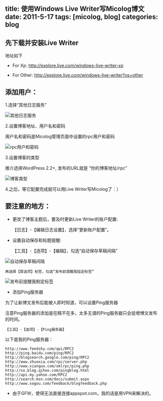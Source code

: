 title: 使用Windows Live Writer写Micolog博文
date: 2011-5-17
tags: [micolog, blog]
categories: blog
---



## 先下载并安装Live Writer

地址如下

- For Xp: <http://explore.live.com/windows-live-writer-xp>

- For Other: <http://explore.live.com/windows-live-writer?os=other>

## 添加用户：

1.选择“其他日志服务”

![其他日志服务](http://img.goorockey.com/2011/05/image11-300x254.png)

<!--more-->

2.设置博客地址、用户名和密码

用户名和密码是Micolog管理页面中设置的rpc用户和密码

![rpc用户和密码](http://img.goorockey.com/2011/05/image21-300x256.png)

3.设置博客的类型

推介选择WordPress 2.2+, 发布的URL就是 “你的博客地址/rpc”

![博客类型](http://img.goorockey.com/2011/05/image31-300x255.png)

4.之后，等它配置完成就可以用Live Writer写Micolog了：）

## 要注意的地方：

- 更改了博客主题后，要及时更新Live Writer的账户配置:

    【日志】-【编辑日志设置】，选择“更新账户配置”。

- 设置自动保存和标题提醒:

    【工具】-【选项】-【编辑】，勾选“自动保存草稿间隔”

![自动保存草稿间隔](http://img.goorockey.com/2011/05/image41-300x285.png)

    再选择【首选项】标签，勾选“发布前提醒我指定标签”

![发布前提醒我制定标签](http://img.goorockey.com/2011/05/image51-300x287.png)

- 添加Ping服务器

为了让新博文发布后能被人即时知道，可以设置Ping服务器

注意Ping服务器的添加是在精不在多，太多无谓的Ping服务器只会徒增博文发布的时间。

    【工具】-【选项】-【Ping服务器】

以下是我的Ping服务器：

    http://www.feedsky.com/api/RPC2
    http://ping.baidu.com/ping/RPC2
    http://blogsearch.google.com/ping/RPC2
    http://www.zhuaxia.com/rpc/server.php
    http://www.xianguo.com/xmlrpc/ping.php
    http://so.blog.qihoo.com/pingblog.html
    http://api.my.yahoo.com/RPC2
    http://search.msn.com/docs/submit.aspx
    http://www.sogou.com/feedback/blogfeedback.php

- 由于GFW，使得无法直接连接appspot.com，我的话是用VPN来解决的。
